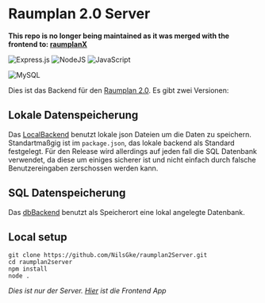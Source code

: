 # Raumplan 2.0 Server

**This repo is no longer being maintained as it was merged with the frontend to: [raumplanX](https://github.com/NilsGke/raumplanX)**

![Express.js](https://img.shields.io/badge/express.js-%23404d59.svg?style=for-the-badge&logo=express&logoColor=%2361DAFB)
![NodeJS](https://img.shields.io/badge/node.js-6DA55F?style=for-the-badge&logo=node.js&logoColor=white)
![JavaScript](https://img.shields.io/badge/javascript-%23323330.svg?style=for-the-badge&logo=javascript&logoColor=%23F7DF1E)

![MySQL](https://img.shields.io/badge/mysql-%2300f.svg?style=for-the-badge&logo=mysql&logoColor=white)

Dies ist das Backend für den [Raumplan 2.0](https://github.com/NilsGke/raumplan2). Es gibt zwei Versionen:

## Lokale Datenspeicherung

Das [LocalBackend](https://github.com/NilsGke/raumplan2Server/blob/master/localBackend.js) benutzt lokale json Dateien um die Daten zu speichern.
Standartmaßgig ist im `package.json`, das lokale backend als Standard festgelegt. Für den Release wird allerdings auf jeden fall die SQL Datenbank verwendet, da diese um einiges sicherer ist und nicht einfach durch falsche Benutzereingaben zerschossen werden kann.

## SQL Datenspeicherung

Das [dbBackend](https://github.com/NilsGke/raumplan2Server/blob/master/dbBackend.js) benutzt als Speicherort eine lokal angelegte Datenbank.

## Local setup

```
git clone https://github.com/NilsGke/raumplan2Server.git
cd raumplan2server
npm install
node .
```
*Dies ist nur der Server. [Hier](https://github.com/NilsGke/raumplan2) ist die Frontend App*
